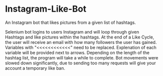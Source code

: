 # Instagram-Like-Bot
An Instagram bot that likes pictures from a given list of hashtags.

Selenium bot logins to users Instagram and will loop through given Hashtags and like pictures within the hashtags.
At the end of a Like Cycle, the user will receive an email with how many followers the user has gained.
Variables with "<<<<<<<<<<<<" need to be replaced. Explenation of each variable will be provided next to arrows.
Depending on the length of the hashtag list, the program will take a while to complete.
Bot movements were slowed down significantly, due to sending too many requests will give your account a temporary like ban.
